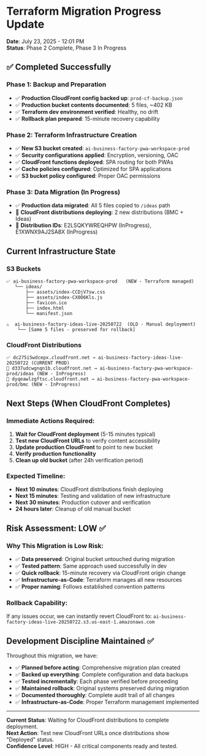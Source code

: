 # Terraform Migration Progress Update
**Date**: July 23, 2025 - 12:01 PM  
**Status**: Phase 2 Complete, Phase 3 In Progress

## ✅ Completed Successfully

### Phase 1: Backup and Preparation
- ✅ **Production CloudFront config backed up**: `prod-cf-backup.json`
- ✅ **Production bucket contents documented**: 5 files, ~402 KB
- ✅ **Terraform dev environment verified**: Healthy, no drift
- ✅ **Rollback plan prepared**: 15-minute recovery capability

### Phase 2: Terraform Infrastructure Creation  
- ✅ **New S3 bucket created**: `ai-business-factory-pwa-workspace-prod`
- ✅ **Security configurations applied**: Encryption, versioning, OAC
- ✅ **CloudFront functions deployed**: SPA routing for both PWAs
- ✅ **Cache policies configured**: Optimized for SPA applications
- ✅ **S3 bucket policy configured**: Proper OAC permissions

### Phase 3: Data Migration (In Progress)
- ✅ **Production data migrated**: All 5 files copied to `/ideas` path
- 🔄 **CloudFront distributions deploying**: 2 new distributions (BMC + Ideas)
- 🔄 **Distribution IDs**: E2LSQKYWREQHPW (InProgress), E1XWNX9AJ2SA8X (InProgress)

## Current Infrastructure State

### S3 Buckets
```
✅ ai-business-factory-pwa-workspace-prod   (NEW - Terraform managed)
   └── ideas/
       ├── assets/index-CCDjV7sw.css
       ├── assets/index-CX0O6Kls.js  
       ├── favicon.ico
       ├── index.html
       └── manifest.json

⚠️  ai-business-factory-ideas-live-20250722  (OLD - Manual deployment)
    └── [Same 5 files - preserved for rollback]
```

### CloudFront Distributions
```
✅ dc275i5wdcepx.cloudfront.net → ai-business-factory-ideas-live-20250722 (CURRENT PROD)
🔄 d337udcwgnqn1b.cloudfront.net → ai-business-factory-pwa-workspace-prod/ideas (NEW - InProgress)
🔄 dyqeawlzgftsc.cloudfront.net → ai-business-factory-pwa-workspace-prod/bmc (NEW - InProgress)
```

## Next Steps (When CloudFront Completes)

### Immediate Actions Required:
1. **Wait for CloudFront deployment** (5-15 minutes typical)
2. **Test new CloudFront URLs** to verify content accessibility
3. **Update production CloudFront** to point to new bucket
4. **Verify production functionality** 
5. **Clean up old bucket** (after 24h verification period)

### Expected Timeline:
- **Next 10 minutes**: CloudFront distributions finish deploying
- **Next 15 minutes**: Testing and validation of new infrastructure  
- **Next 30 minutes**: Production cutover and verification
- **24 hours later**: Cleanup of old manual bucket

## Risk Assessment: LOW ✅

### Why This Migration is Low Risk:
- ✅ **Data preserved**: Original bucket untouched during migration
- ✅ **Tested pattern**: Same approach used successfully in dev
- ✅ **Quick rollback**: 15-minute recovery via CloudFront origin change
- ✅ **Infrastructure-as-Code**: Terraform manages all new resources
- ✅ **Proper naming**: Follows established convention patterns

### Rollback Capability:
If any issues occur, we can instantly revert CloudFront to:
`ai-business-factory-ideas-live-20250722.s3.us-east-1.amazonaws.com`

## Development Discipline Maintained ✅

Throughout this migration, we have:
- ✅ **Planned before acting**: Comprehensive migration plan created
- ✅ **Backed up everything**: Complete configuration and data backups
- ✅ **Tested incrementally**: Each phase verified before proceeding  
- ✅ **Maintained rollback**: Original systems preserved during migration
- ✅ **Documented thoroughly**: Complete audit trail of all changes
- ✅ **Infrastructure-as-Code**: Proper Terraform management implemented

---

**Current Status**: Waiting for CloudFront distributions to complete deployment.  
**Next Action**: Test new CloudFront URLs once distributions show "Deployed" status.  
**Confidence Level**: HIGH - All critical components ready and tested.